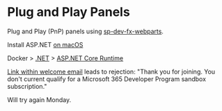 # Plug and Play Panels

Plug and Play (PnP) panels using [sp-dev-fx-webparts](https://pnp.github.io/sp-dev-fx-webparts).

Install ASP.NET 
[on macOS](https://learn.microsoft.com/en-us/dotnet/core/install/macos#install-with-bash-automation)


Docker > [.NET](https://hub.docker.com/_/microsoft-dotnet/) > [ASP.NET Core Runtime](https://hub.docker.com/_/microsoft-dotnet-aspnet/)



[Link within welcome email](https://developer.microsoft.com/en-us/microsoft-365/profile) leads to rejection: "Thank you for joining. You don't current qualify for a Microsoft 365 Developer Program sandbox subscription."

Will try again Monday.
